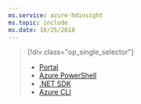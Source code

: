 ```yaml
---
ms.service: azure-hdinsight
ms.topic: include
ms.date: 10/25/2018
---
```

> [!div class="op_single_selector"]
> * [Portal](../hdinsight-administer-use-portal-linux.md)
> * [Azure PowerShell](../hdinsight-administer-use-powershell.md)
> * [.NET SDK](../hdinsight-administer-use-dotnet-sdk.md)
> * [Azure CLI](../hdinsight-administer-use-command-line.md)
> 

